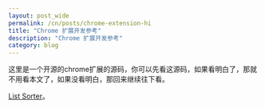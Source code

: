 ```yaml
---
layout: post_wide
permalink: /cn/posts/chrome-extension-hi
title: "Chrome 扩展开发参考"
description: "Chrome 扩展开发参考"
category: blog
---
```


这里是一个开源的chrome扩展的源码，你可以先看这源码，如果看明白了，那就不用看本文了，如果没看明白，那回来继续往下看。

[List Sorter](https://chrome.google.com/webstore/detail/list-sorter/ekfniknfklfanjjjddebmpdeldjkdnnp)。
